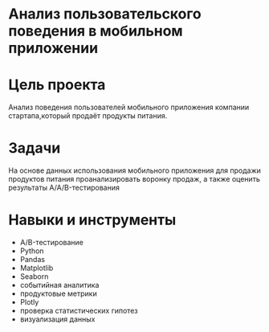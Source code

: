 # **Анализ пользовательского поведения в мобильном приложении**
# **Цель проекта**
Анализ поведения пользователей мобильного приложения компании стартапа,который продаёт продукты питания.
# **Задачи**
На основе данных использования мобильного приложения для продажи продуктов питания проанализировать воронку продаж, а также оценить результаты A/A/B-тестирования 
# **Навыки и инструменты**
- A/B-тестирование
- Python
- Pandas
- Matplotlib
- Seaborn
- событийная аналитика
- продуктовые метрики
- Plotly
- проверка статистических гипотез
- визуализация данных
